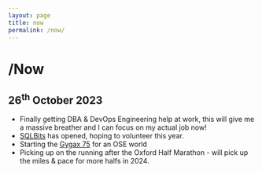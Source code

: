 ```yaml
---
layout: page
title: now
permalink: /now/
---
```


# /Now
## 26<sup>th</sup> October 2023

- Finally getting DBA & DevOps Engineering help at work, this will give me a massive breather and I can focus on my actual job now!
- [SQLBits](https://www.sqlbits.com) has opened, hoping to volunteer this year.
- Starting the [Gygax 75](/blog/2023/10/25/gygax-75-start/) for an OSE world
- Picking up on the running after the Oxford Half Marathon - will pick up the miles & pace for more halfs in 2024.